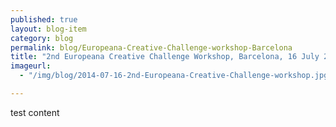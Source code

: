 ```yaml
---
published: true
layout: blog-item
category: blog
permalink: blog/Europeana-Creative-Challenge-workshop-Barcelona
title: "2nd Europeana Creative Challenge Workshop, Barcelona, 16 July 2014"
imageurl: 
  - "/img/blog/2014-07-16-2nd-Europeana-Creative-Challenge-workshop.jpg"

---
```

test content
